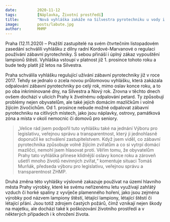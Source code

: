 ```yaml
---
date:         2020-11-12
tags:         [Náplavka, Životní prostředí]
title:        "Nová vyhláška zakáže na Silvestra pyrotechniku u vody i v přírodním parku"
image: 	      posts/labute.jpg
author:       MHMP
---
```


Praha (12.11.2020) – Pražští zastupitelé na svém čtvrtečním listopadovém zasedání schválili vyhlášku z dílny radní Kordové-Marvanové o regulaci používání zábavní pyrotechniky. S sebou přináší i úplný zákaz vypouštění lampionů štěstí. Vyhláška vstoupí v platnost již 1. prosince tohoto roku a bude tedy platit již letos na Silvestra.

Praha schválila vyhlášku regulující užívání zábavní pyrotechniky již v roce 2017. Tehdy se jednalo o zcela novou průlomovou vyhlášku, která zakázala odpalování zábavní pyrotechniky po celý rok, mimo oslav konce roku, a to po oba inkriminované dny, na Silvestra a Nový rok. Zrovna v těchto dnech ovšem dochází v ulicích Prahy k živelnému odpalování petard. Ty způsobují problémy nejen obyvatelům, ale také jejich domácím mazlíčkům i volně žijícím živočichům. Od 1. prosince nebude možné odpalovat zábavní pyrotechniku na citlivých místech, jako jsou náplavky, ostrovy, památková zóna a místa v okolí nemocnic či domovů pro seniory.

> „Velice rád jsem podpořil tuto vyhlášku také na jednání Výboru pro legislativu, veřejnou správu a transparentnost, který ji jednohlasně doporučil ke schválení zastupitelstvem. Když jsem viděl, co zábavní pyrotechnika způsobuje volně žijícím zvířatům a co si vytrpí domácí mazlíčci, nemohl jsem hlasovat proti. Věřím tomu, že obyvatelům Prahy tato vyhláška přinese klidnější oslavy konce roku a zároveň ušetří mnoho životů nevinných zvířat,“ komentuje situaci Tomáš Murňák, předseda výboru pro legislativu, veřejnou správu a transparentnost ZHMP.

Druhá změna této vyhlášky výslovně zakazuje používat na území hlavního města Prahy výrobky, které ke svému neřízenému letu využívají zahřátý vzduch či horké spaliny z vyvíječe plamenného hoření, jako jsou zejména výrobky pod názvem lampiony štěstí, létající lampiony, létající štěstí či létající přání. Jsou totiž zdrojem častých požárů, čímž vznikají nejen škody na majetku, ale dochází také k poškozování životního prostředí a v některých případech i k ohrožení života. 

